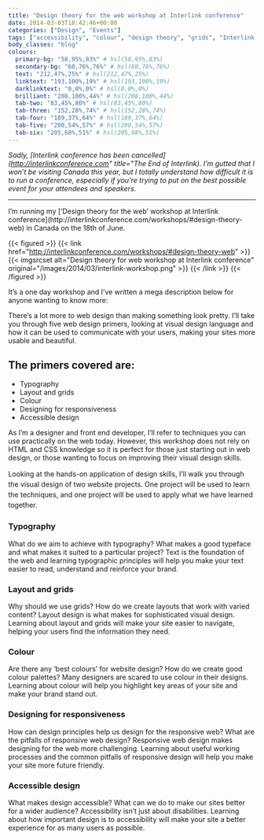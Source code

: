 ```yaml
---
title: "Design theory for the web workshop at Interlink conference"
date: 2014-03-03T18:42:46+00:00
categories: ["Design", "Events"]
tags: ["accessibility", "colour", "design theory", "grids", "Interlink conference", "layout", "responsive web design", "typography", "workshop"]
body_classes: "blog"
colours:
  primary-bg: "58,95%,83%" # hsl(58,95%,83%)
  secondary-bg: "60,76%,76%" # hsl(60,76%,76%)
  text: "212,47%,25%" # hsl(212,47%,25%)
  linktext: "193,100%,19%" # hsl(193,100%,19%)
  darklinktext: "0,0%,0%" # hsl(0,0%,0%)
  brilliant: "208,100%,44%" # hsl(208,100%,44%)
  tab-two: "83,45%,80%" # hsl(83,45%,80%)
  tab-three: "152,28%,74%" # hsl(152,28%,74%)
  tab-four: "189,37%,64%" # hsl(189,37%,64%)
  tab-five: "200,54%,57%" # hsl(200,54%,57%)
  tab-six: "205,68%,51%" # hsl(205,68%,51%)
---
```


*Sadly, [Interlink conference has been cancelled](http://interlinkconference.com" title="The End of Interlink). I’m gutted that I won’t be visiting Canada this year, but I totally understand how difficult it is to run a conference, especially if you’re trying to put on the best possible event for your attendees and speakers.*

<hr/>
I’m running my [‘Design theory for the web’ workshop at Interlink conference](http://interlinkconference.com/workshops/#design-theory-web) in Canada on the 18th of June.

{{< figured >}}
  {{< link href="http://interlinkconference.com/workshops/#design-theory-web" >}}
  	{{< imgsrcset alt="Design theory for web workshop at Interlink conference" original="/images/2014/03/interlink-workshop.png" >}}
  {{< /link >}}
{{< /figured >}}

It’s a one day workshop and I’ve written a mega description below for anyone wanting to know more:

There’s a lot more to web design than making something look pretty. I’ll take you through five web design primers, looking at visual design language and how it can be used to communicate with your users, making your sites more usable and beautiful.

## The primers covered are:

* Typography
* Layout and grids
* Colour
* Designing for responsiveness
* Accessible design

As I’m a designer and front end developer, I’ll refer to techniques you can use practically on the web today. However, this workshop does not rely on HTML and CSS knowledge so it is perfect for those just starting out in web design, or those wanting to focus on improving their visual design skills.

<span style="line-height: 1.5em;">Looking at the hands-on application of design skills, I’ll walk you through the visual design of two website projects. One project will be used to learn the techniques, and one project will be used to apply what we have learned together.</span>

### Typography

What do we aim to achieve with typography? What makes a good typeface and what makes it suited to a particular project? Text is the foundation of the web and learning typographic principles will help you make your text easier to read, understand and reinforce your brand.

### Layout and grids

Why should we use grids? How do we create layouts that work with varied content? Layout design is what makes for sophisticated visual design. Learning about layout and grids will make your site easier to navigate, helping your users find the information they need.

### Colour

Are there any ‘best colours’ for website design? How do we create good colour palettes? Many designers are scared to use colour in their designs. Learning about colour will help you highlight key areas of your site and make your brand stand out.

### Designing for responsiveness

How can design principles help us design for the responsive web? What are the pitfalls of responsive web design? Responsive web design makes designing for the web more challenging. Learning about useful working processes and the common pitfalls of responsive design will help you make your site more future friendly.

### Accessible design

What makes design accessible? What can we do to make our sites better for a wider audience? Accessibility isn’t just about disabilities. Learning about how important design is to accessibility will make your site a better experience for as many users as possible.

	